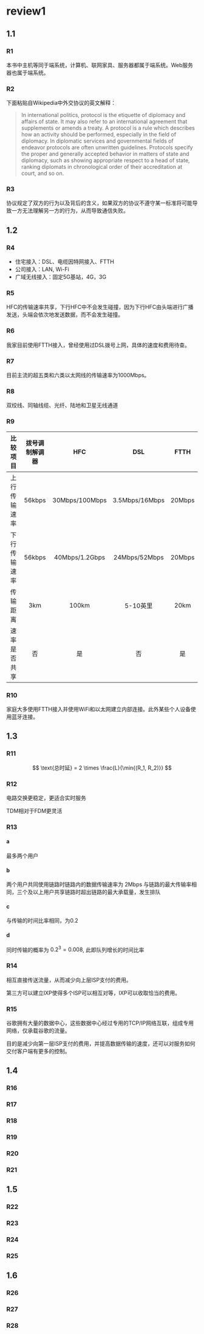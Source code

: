 # review1

## 1.1

### R1

本书中主机等同于端系统，计算机、联网家具、服务器都属于端系统。Web服务器也属于端系统。

### R2

下面粘贴自Wikipedia中外交协议的英文解释：

> In international politics, protocol is the etiquette of diplomacy and affairs of state. It may also refer to an international agreement that supplements or amends a treaty. A protocol is a rule which describes how an activity should be performed, especially in the field of diplomacy. In diplomatic services and governmental fields of endeavor protocols are often unwritten guidelines. Protocols specify the proper and generally accepted behavior in matters of state and diplomacy, such as showing appropriate respect to a head of state, ranking diplomats in chronological order of their accreditation at court, and so on.

### R3

协议规定了双方的行为以及背后的含义，如果双方的协议不遵守某一标准将可能导致一方无法理解另一方的行为，从而导致通信失败。

## 1.2

### R4

- 住宅接入：DSL、电缆因特网接入、FTTH
- 公司接入：LAN, Wi-Fi
- 广域无线接入：固定5G基站，4G，3G

### R5

HFC的传输速率共享，下行HFC中不会发生碰撞，因为下行HFC由头端进行广播发送，头端会依次地发送数据，而不会发生碰撞。

### R6

我家目前使用FTTH接入，曾经使用过DSL拨号上网，具体的速度和费用待查。

### R7

目前主流的超五类和六类以太网线的传输速率为1000Mbps。

### R8

双绞线、同轴线缆、光纤、陆地和卫星无线通道

### R9

|    比较项目    | 拨号调制解调器 |       HFC      |        DSL      |   FTTH   |
| :-----------: | :-----------: | :------------: | :-------------: | :------: |
|  上行传输速率  |     56kbps    | 30Mbps/100Mbps |  3.5Mbps/16Mbps |  20Mbps  |
|  下行传输速率  |     56kbps    | 40Mbps/1.2Gbps |  24Mbps/52Mbps  |  20Mbps  |
|    传输距离    |     3km       |      100km     |     5-10英里    |   20km   |
|  速率是否共享  | 否 | 是 | 否 | 是 |

### R10

家庭大多使用FTTH接入并使用WiFi和以太网建立内部连接。此外某些个人设备使用蓝牙连接。

## 1.3

### R11

$$
\text{总时延} = 2 \times \frac{L}{\min{(R_1, R_2)}}
$$

### R12

电路交换更稳定，更适合实时服务

TDM相对于FDM更灵活

### R13

#### a

最多两个用户

#### b

两个用户共同使用链路时链路内的数据传输速率为 2Mbps 与链路的最大传输率相同，三个及以上用户共享链路时超出链路的最大承载量，发生排队

#### c

与传输的时间比率相同，为$0.2$

#### d

同时传输的概率为 $0.2^3 = 0.008$, 此即队列增长的时间比率

### R14

相互直接传送流量，从而减少向上层ISP支付的费用。

第三方可以建立IXP使得多个ISP可以相互对等，IXP可以收取恰当的费用。

### R15

谷歌拥有大量的数据中心，这些数据中心经过专用的TCP/IP网络互联，组成专用网络，仅承载谷歌的流量。

目的是减少向第一层ISP支付的费用，并提高数据传输的速度，还可以对服务如何交付客户端有更多的控制。

## 1.4

### R16

### R17

### R18

### R19

### R20

### R21

## 1.5

### R22

### R23

### R24

### R25

## 1.6

### R26

### R27

### R28
